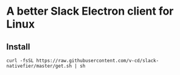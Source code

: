 # A better Slack Electron client for Linux

## Install

```
curl -fsSL https://raw.githubusercontent.com/v-cd/slack-nativefier/master/get.sh | sh
```
